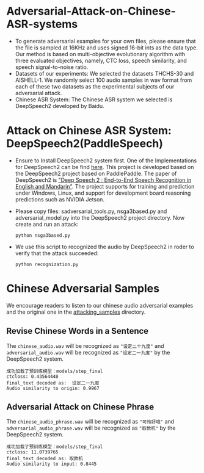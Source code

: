 # Adversarial-Attack-on-Chinese-ASR-systems

* To generate adversarial examples for your own files, please ensure that the file is sampled at 16KHz and uses signed 16-bit ints as the data type. Our method is based on multi-objective evolutionary algorithm with three evaluated objectives, namely, CTC loss, speech similarity, and speech signal-to-noise ratio.
* Datasets of our experiments: We selected the datasets THCHS-30 and AISHELL-1. We randomly select 100 audio samples in wav format from each of these two datasets as the experimental subjects of our adversarial attack.
* Chinese ASR System: The Chinese ASR system we selected is DeepSpeech2 developed by Baidu.

# Attack on Chinese ASR System: DeepSpeech2(PaddleSpeech)

* Ensure to Install DeepSpeech2 system first. One of the Implementations for DeepSpeech2 can be find [here](https://github.com/yeyupiaoling/PaddlePaddle-DeepSpeech). This project is developed based on the DeepSpeech2 project based on PaddlePaddle. The paper of DeepSpeech2 is [&#34;Deep Speech 2 : End-to-End Speech Recognition in English and Mandarin&#34;](http://proceedings.mlr.press/v48/amodei16.pdf). The project supports for training and prediction under Windows, Linux, and support for development board reasoning predictions such as NVIDIA Jetson.
* Please copy files: sadversarial_tools.py, nsga3based.py and adversarial_model.py into the DeepSpeech2 project directory. Now create and run an attack:

  ```
  python nsga3based.py
  ```
* We use this script to recognized the audio by DeepSpeech2 in roder to verify that the attack succeeded:

  ```
  python recognization.py
  ```

# Chinese Adversarial Samples

We encourage readers to listen to our chinese audio adversarial examples and the original one in the [attacking_samples](attacking_samples) directory.

## Revise Chinese Words in a Sentence

The `chinese_audio.wav` will be recognized as `"设定二十九度"`  and `adversarial_audio.wav` will be recognized as `"设定二一九度"` by the DeepSpeech2 system.

```
成功加载了预训练模型：models/step_final
ctcloss: 0.43564448
final_text decoded as:  设定二一九度
Audio similarity to origin: 0.9967
```

## Adversarial Attack on Chinese Phrase

The `chinese_audio_phrase.wav` will be recognized as `"可怜好哦"`  and `adversarial_audio_phrase.wav` will be recognized as `"取款机"` by the DeepSpeech2 system.

```
成功加载了预训练模型：models/step_final
ctcloss: 11.0739765
final_text decoded as: 取款机
Audio similarity to input: 0.8445
```
